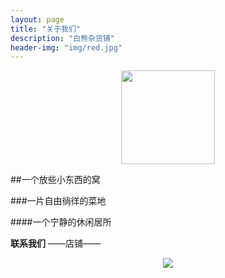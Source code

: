 ```yaml
---
layout: page
title: "关于我们"
description: "白熊杂货铺"
header-img: "img/red.jpg"
---
```



<center>
    <p><img src="http://i8.tietuku.com/82833ee1cfae4077.jpg" height="150" width="150" align="center"></p>
</center>




##一个放些小东西的窝

###一片自由徜徉的菜地

####一个宁静的休闲居所




**联系我们**
——店铺——
<center>
    <p><img src="http://i8.tietuku.com/46f34cb668912616.png" align="center"></p>
</center>






